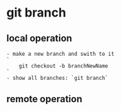 # git branch

## local operation
    - make a new branch and swith to it
    `
        git checkout -b branchNewName
    `
    - show all branches: `git branch`
## remote operation
